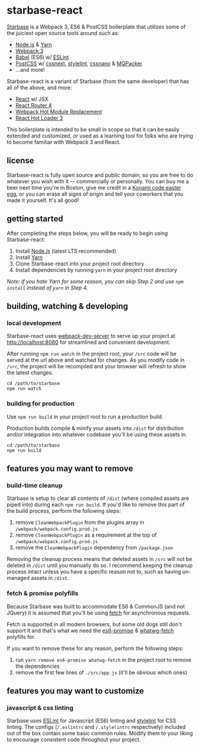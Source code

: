 # starbase-react

[Starbase](https://github.com/bstaruk/starbase) is a Webpack 3, ES6 & PostCSS boilerplate that utilizes some of the juiciest open source tools around such as:

* [Node.js](https://github.com/nodejs/node) & [Yarn](https://github.com/yarnpkg)
* [Webpack 3](https://github.com/webpack/webpack)
* [Babel](https://github.com/babel/babel) (ES6) w/ [ESLint](https://github.com/eslint/eslint)
* [PostCSS](https://github.com/postcss/postcss) w/ [cssnext](https://github.com/MoOx/postcss-cssnext), [stylelint](https://github.com/stylelint/stylelint), [cssnano](https://github.com/ben-eb/cssnano) & [MQPacker](https://github.com/hail2u/node-css-mqpacker)
* ...and more!

Starbase-react is a variant of Starbase (from the same developer) that has all of the above, and more:
 
 * [React](https://facebook.github.io/react/) w/ JSX
 * [React Router 4](https://github.com/ReactTraining/react-router)
 * [Webpack Hot Module Replacement](https://webpack.github.io/docs/hot-module-replacement.html)
 * [React Hot Loader 3](https://github.com/gaearon/react-hot-loader)

This boilerplate is intended to be small in scope so that it can be easily extended and customized, or used as a learning tool for folks who are trying to become familiar with Webpack 3 and React.

## license

Starbase-react is fully open source and public domain, so you are free to do whatever you wish with it -- commercially or personally. You can buy me a beer next time you're in Boston, give me credit in a [Konami code easter egg](http://konamicodesites.com/), or you can erase all signs of origin and tell your coworkers that you made it yourself. It's all good!

## getting started

After completing the steps below, you will be ready to begin using Starbase-react:

1. Install [Node.js](https://nodejs.org) (latest LTS recommended)
2. Install [Yarn](https://yarnpkg.com)
3. Clone Starbase-react into your project root directory
4. Install dependencies by running `yarn` in your project root directory

_Note: if you hate Yarn for some reason, you can skip Step 2 and use `npm install` instead  of `yarn` in Step 4._

## building, watching & developing

### local development

Starbase-react uses [webpack-dev-server](https://github.com/webpack/webpack-dev-server) to serve up your project at [http://localhost:8080](http://localhost:8080) for streamlined and convenient development.

After running `npm run watch` in the project root, your `/src` code will be served at the url above and watched for changes. As you modify code in `/src`, the project will be recompiled and your browser will refresh to show the latest changes.

```
cd /path/to/starbase
npm run watch
```

### building for production
Use `npm run build` in your project root to run a production build.

Production builds compile & minify your assets into `/dist` for distribution and/or integration into whatever codebase you'll be using these assets in.

```
cd /path/to/starbase
npm run build
```

## features you may want to remove

### build-time cleanup

Starbase is setup to clear all contents of `/dist` (where compiled assets are piped into) during each `npm run build`. If you'd like to remove this part of the build process, perform the following steps:

1. remove `CleanWebpackPlugin` from the plugins array in `/webpack/webpack.config.prod.js`
2. remove `CleanWebpackPlugin` as a requirement at the top of `/webpack/webpack.config.prod.js`
3. remove the `CleanWebpackPlugin` dependency from `/package.json`

Removing the cleanup process means that deleted assets in `/src` will not be deleted in `/dist` until you manually do so. I recommend keeping the cleanup process intact unless you have a specific reason not to, such as having un-managed assets in `/dist`.

### fetch & promise polyfills

Because Starbase was built to accommodate ES6 & CommonJS (and not JQuery) it is assumed that you'll be using [fetch](https://developer.mozilla.org/en-US/docs/Web/API/Fetch_API) for asynchronous requests.

Fetch is supported in all modern browsers, but some old dogs still don't support it and that's what we need the [es6-promise](https://github.com/stefanpenner/es6-promise) & [whatwg-fetch](https://github.com/github/fetch) polyfills for.

If you want to remove these for any reason, perform the following steps:

1. run `yarn remove es6-promise whatwg-fetch` in the project root to remove the dependencies
2. remove the first few lines of `./src/app.js` (it'll be obvious which ones)

## features you may want to customize

### javascript & css linting

Starbase uses [ESLint](http://eslint.org/) for Javascript (ES6) linting and [stylelint](https://github.com/stylelint/stylelint) for CSS linting. The configs (`/.eslintrc` and `/.stylelintrc` respectively) included out of the box contain some basic common rules. Modify them to your liking to encourage consistent code throughout your project.
